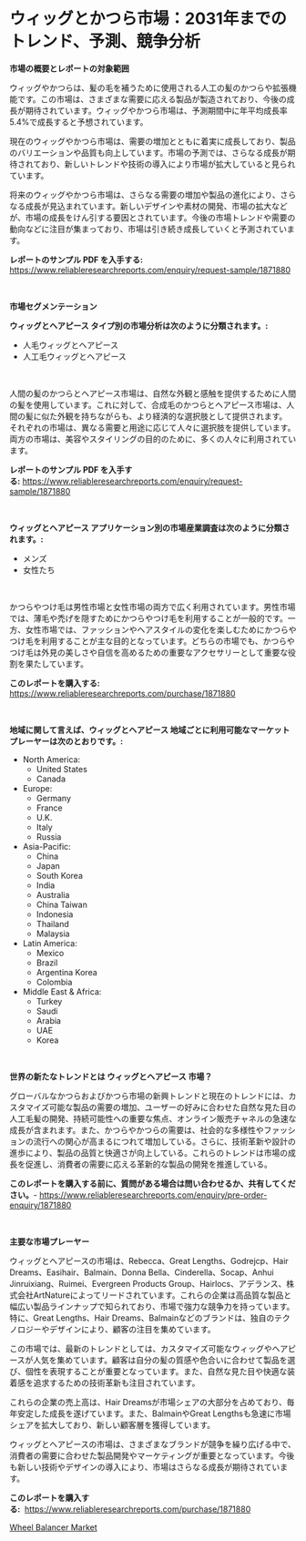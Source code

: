 <p><h1>ウィッグとかつら市場：2031年までのトレンド、予測、競争分析</h1></p><p><strong>市場の概要とレポートの対象範囲</strong></p>
<p><p>ウィッグやかつらは、髪の毛を補うために使用される人工の髪のかつらや拡張機能です。この市場は、さまざまな需要に応える製品が製造されており、今後の成長が期待されています。ウィッグやかつら市場は、予測期間中に年平均成長率5.4%で成長すると予想されています。</p><p>現在のウィッグやかつら市場は、需要の増加とともに着実に成長しており、製品のバリエーションや品質も向上しています。市場の予測では、さらなる成長が期待されており、新しいトレンドや技術の導入により市場が拡大していると見られています。</p><p>将来のウィッグやかつら市場は、さらなる需要の増加や製品の進化により、さらなる成長が見込まれています。新しいデザインや素材の開発、市場の拡大などが、市場の成長をけん引する要因とされています。今後の市場トレンドや需要の動向などに注目が集まっており、市場は引き続き成長していくと予測されています。</p></p>
<p><strong>レポートのサンプル PDF を入手する:</strong> <a href="https://www.reliableresearchreports.com/enquiry/request-sample/1871880">https://www.reliableresearchreports.com/enquiry/request-sample/1871880</a></p>
<p>&nbsp;</p>
<p><strong>市場セグメンテーション</strong></p>
<p><strong>ウィッグとヘアピース タイプ別の市場分析は次のように分類されます。:</strong></p>
<p><ul><li>人毛ウィッグとヘアピース</li><li>人工毛ウィッグとヘアピース</li></ul></p>
<p>&nbsp;</p>
<p><p>人間の髪のかつらとヘアピース市場は、自然な外観と感触を提供するために人間の髪を使用しています。これに対して、合成毛のかつらとヘアピース市場は、人間の髪に似た外観を持ちながらも、より経済的な選択肢として提供されます。 それぞれの市場は、異なる需要と用途に応じて人々に選択肢を提供しています。両方の市場は、美容やスタイリングの目的のために、多くの人々に利用されています。</p></p>
<p><strong>レポートのサンプル PDF を入手する:</strong>&nbsp;<a href="https://www.reliableresearchreports.com/enquiry/request-sample/1871880">https://www.reliableresearchreports.com/enquiry/request-sample/1871880</a></p>
<p>&nbsp;</p>
<p><strong> ウィッグとヘアピース アプリケーション別の市場産業調査は次のように分類されます。:</strong></p>
<p><ul><li>メンズ</li><li>女性たち</li></ul></p>
<p>&nbsp;</p>
<p><p>かつらやつけ毛は男性市場と女性市場の両方で広く利用されています。男性市場では、薄毛や禿げを隠すためにかつらやつけ毛を利用することが一般的です。一方、女性市場では、ファッションやヘアスタイルの変化を楽しむためにかつらやつけ毛を利用することが主な目的となっています。どちらの市場でも、かつらやつけ毛は外見の美しさや自信を高めるための重要なアクセサリーとして重要な役割を果たしています。</p></p>
<p><strong>このレポートを購入する:</strong>&nbsp; <a href="https://www.reliableresearchreports.com/purchase/1871880">https://www.reliableresearchreports.com/purchase/1871880</a></p>
<p>&nbsp;</p>
<p><strong>地域に関して言えば、ウィッグとヘアピース 地域ごとに利用可能なマーケットプレーヤーは次のとおりです。:</strong></p>
<p><ul>
    <li>
        North America:
        <ul>
            <li>United States</li>
            <li>Canada</li>
        </ul>
    </li>
    <li>
        Europe:
        <ul>
            <li>Germany</li>
            <li>France</li>
            <li>U.K.</li>
            <li>Italy</li>
            <li>Russia</li>
        </ul>
    </li>
    <li>
        Asia-Pacific:
        <ul>
            <li>China</li>
            <li>Japan</li>
            <li>South Korea</li>
            <li>India</li>
            <li>Australia</li>
            <li>China Taiwan</li>
            <li>Indonesia</li>
            <li>Thailand</li>
            <li>Malaysia</li>
        </ul>
    </li>
    <li>
        Latin America:
        <ul>
            <li>Mexico</li>
            <li>Brazil</li>
            <li>Argentina Korea</li>
            <li>Colombia</li>
        </ul>
    </li>
    <li>
        Middle East & Africa:
        <ul>
            <li>Turkey</li>
            <li>Saudi</li>
            <li>Arabia</li>
            <li>UAE</li>
            <li>Korea</li>
        </ul>
    </li>
    </ul></p>
<p>&nbsp;</p>
<p><strong>世界の新たなトレンドとは ウィッグとヘアピース 市場？</strong></p>
<p><p>グローバルなかつらおよびかつら市場の新興トレンドと現在のトレンドには、カスタマイズ可能な製品の需要の増加、ユーザーの好みに合わせた自然な見た目の人工毛髪の開発、持続可能性への重要な焦点、オンライン販売チャネルの急速な成長が含まれます。また、かつらやかつらの需要は、社会的な多様性やファッションの流行への関心が高まるにつれて増加している。さらに、技術革新や設計の進歩により、製品の品質と快適さが向上している。これらのトレンドは市場の成長を促進し、消費者の需要に応える革新的な製品の開発を推進している。</p></p>
<p><strong>このレポートを購入する前に、質問がある場合は問い合わせるか、共有してください。</strong>- <a href="https://www.reliableresearchreports.com/enquiry/pre-order-enquiry/1871880">https://www.reliableresearchreports.com/enquiry/pre-order-enquiry/1871880</a></p>
<p>&nbsp;</p>
<p><strong>主要な市場プレーヤー</strong></p>
<p><p>ウィッグとヘアピースの市場は、Rebecca、Great Lengths、Godrejcp、Hair Dreams、Easihair、Balmain、Donna Bella、Cinderella、Socap、Anhui Jinruixiang、Ruimei、Evergreen Products Group、Hairlocs、アデランス、株式会社ArtNatureによってリードされています。これらの企業は高品質な製品と幅広い製品ラインナップで知られており、市場で強力な競争力を持っています。特に、Great Lengths、Hair Dreams、Balmainなどのブランドは、独自のテクノロジーやデザインにより、顧客の注目を集めています。</p><p>この市場では、最新のトレンドとしては、カスタマイズ可能なウィッグやヘアピースが人気を集めています。顧客は自分の髪の質感や色合いに合わせて製品を選び、個性を表現することが重要となっています。また、自然な見た目や快適な装着感を追求するための技術革新も注目されています。</p><p>これらの企業の売上高は、Hair Dreamsが市場シェアの大部分を占めており、毎年安定した成長を遂げています。また、BalmainやGreat Lengthsも急速に市場シェアを拡大しており、新しい顧客層を獲得しています。</p><p>ウィッグとヘアピースの市場は、さまざまなブランドが競争を繰り広げる中で、消費者の需要に合わせた製品開発やマーケティングが重要となっています。今後も新しい技術やデザインの導入により、市場はさらなる成長が期待されています。</p></p>
<p><strong>このレポートを購入する:</strong>&nbsp;&nbsp;<a href="https://www.reliableresearchreports.com/purchase/1871880">https://www.reliableresearchreports.com/purchase/1871880</a></p>
<p><p><a href="https://crocus-run-b5a.notion.site/Wheel-Balancer-Market-Size-Market-Share-and-Global-Market-Analysis-Report-2024-2031-ff9b4b844bc842109248da195a905920">Wheel Balancer Market</a></p></p>
